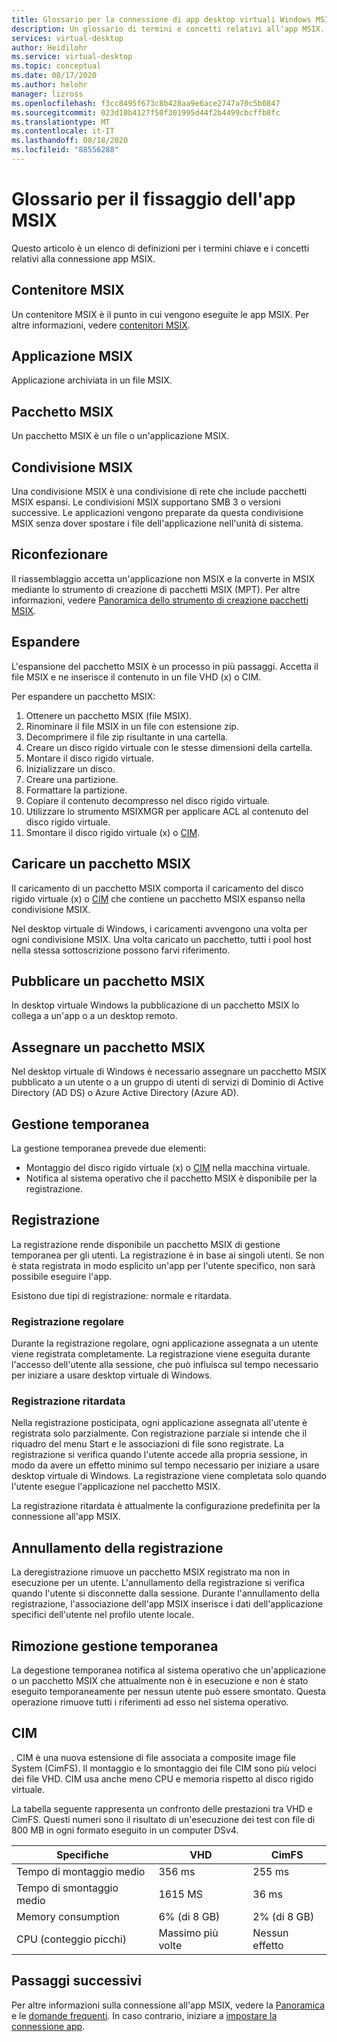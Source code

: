 ```yaml
---
title: Glossario per la connessione di app desktop virtuali Windows MSIX-Azure
description: Un glossario di termini e concetti relativi all'app MSIX.
services: virtual-desktop
author: Heidilohr
ms.service: virtual-desktop
ms.topic: conceptual
ms.date: 08/17/2020
ms.author: helohr
manager: lizross
ms.openlocfilehash: f3cc8495f673c8b428aa9e6ace2747a70c5b0847
ms.sourcegitcommit: 023d10b4127f50f301995d44f2b4499cbcffb8fc
ms.translationtype: MT
ms.contentlocale: it-IT
ms.lasthandoff: 08/18/2020
ms.locfileid: "88556288"
---
```

# <a name="msix-app-attach-glossary"></a>Glossario per il fissaggio dell'app MSIX

Questo articolo è un elenco di definizioni per i termini chiave e i concetti relativi alla connessione app MSIX.

## <a name="msix-container"></a>Contenitore MSIX

Un contenitore MSIX è il punto in cui vengono eseguite le app MSIX. Per altre informazioni, vedere [contenitori MSIX](/windows/msix/msix-container).

## <a name="msix-application"></a>Applicazione MSIX 

Applicazione archiviata in un file MSIX.

## <a name="msix-package"></a>Pacchetto MSIX 

Un pacchetto MSIX è un file o un'applicazione MSIX.

## <a name="msix-share"></a>Condivisione MSIX

Una condivisione MSIX è una condivisione di rete che include pacchetti MSIX espansi. Le condivisioni MSIX supportano SMB 3 o versioni successive. Le applicazioni vengono preparate da questa condivisione MSIX senza dover spostare i file dell'applicazione nell'unità di sistema.

## <a name="repackage"></a>Riconfezionare

Il riassemblaggio accetta un'applicazione non MSIX e la converte in MSIX mediante lo strumento di creazione di pacchetti MSIX (MPT). Per altre informazioni, vedere [Panoramica dello strumento di creazione pacchetti MSIX](/windows/msix/packaging-tool/tool-overview).

## <a name="expand"></a>Espandere

L'espansione del pacchetto MSIX è un processo in più passaggi. Accetta il file MSIX e ne inserisce il contenuto in un file VHD (x) o CIM. 

Per espandere un pacchetto MSIX:

1. Ottenere un pacchetto MSIX (file MSIX).
2. Rinominare il file MSIX in un file con estensione zip.
3. Decomprimere il file zip risultante in una cartella.
4. Creare un disco rigido virtuale con le stesse dimensioni della cartella.
5. Montare il disco rigido virtuale.
6. Inizializzare un disco.
7. Creare una partizione.
8. Formattare la partizione.
9. Copiare il contenuto decompresso nel disco rigido virtuale.
10. Utilizzare lo strumento MSIXMGR per applicare ACL al contenuto del disco rigido virtuale.
11. Smontare il disco rigido virtuale (x) o [CIM](#cim).

## <a name="upload-an-msix-package"></a>Caricare un pacchetto MSIX 

Il caricamento di un pacchetto MSIX comporta il caricamento del disco rigido virtuale (x) o [CIM](#cim) che contiene un pacchetto MSIX espanso nella condivisione MSIX.

Nel desktop virtuale di Windows, i caricamenti avvengono una volta per ogni condivisione MSIX. Una volta caricato un pacchetto, tutti i pool host nella stessa sottoscrizione possono farvi riferimento.

## <a name="publish-an-msix-package"></a>Pubblicare un pacchetto MSIX

In desktop virtuale Windows la pubblicazione di un pacchetto MSIX lo collega a un'app o a un desktop remoto.

## <a name="assign-an-msix-package"></a>Assegnare un pacchetto MSIX 

Nel desktop virtuale di Windows è necessario assegnare un pacchetto MSIX pubblicato a un utente o a un gruppo di utenti di servizi di Dominio di Active Directory (AD DS) o Azure Active Directory (Azure AD).

## <a name="staging"></a>Gestione temporanea

La gestione temporanea prevede due elementi:

- Montaggio del disco rigido virtuale (x) o [CIM](#cim) nella macchina virtuale.
- Notifica al sistema operativo che il pacchetto MSIX è disponibile per la registrazione.

## <a name="registration"></a>Registrazione

La registrazione rende disponibile un pacchetto MSIX di gestione temporanea per gli utenti. La registrazione è in base ai singoli utenti. Se non è stata registrata in modo esplicito un'app per l'utente specifico, non sarà possibile eseguire l'app.

Esistono due tipi di registrazione: normale e ritardata.

### <a name="regular-registration"></a>Registrazione regolare

Durante la registrazione regolare, ogni applicazione assegnata a un utente viene registrata completamente. La registrazione viene eseguita durante l'accesso dell'utente alla sessione, che può influisca sul tempo necessario per iniziare a usare desktop virtuale di Windows.

### <a name="delayed-registration"></a>Registrazione ritardata

Nella registrazione posticipata, ogni applicazione assegnata all'utente è registrata solo parzialmente. Con registrazione parziale si intende che il riquadro del menu Start e le associazioni di file sono registrate. La registrazione si verifica quando l'utente accede alla propria sessione, in modo da avere un effetto minimo sul tempo necessario per iniziare a usare desktop virtuale di Windows. La registrazione viene completata solo quando l'utente esegue l'applicazione nel pacchetto MSIX.

La registrazione ritardata è attualmente la configurazione predefinita per la connessione all'app MSIX.

## <a name="deregistration"></a>Annullamento della registrazione

La deregistrazione rimuove un pacchetto MSIX registrato ma non in esecuzione per un utente. L'annullamento della registrazione si verifica quando l'utente si disconnette dalla sessione. Durante l'annullamento della registrazione, l'associazione dell'app MSIX inserisce i dati dell'applicazione specifici dell'utente nel profilo utente locale.

## <a name="destage"></a>Rimozione gestione temporanea

La degestione temporanea notifica al sistema operativo che un'applicazione o un pacchetto MSIX che attualmente non è in esecuzione e non è stato eseguito temporaneamente per nessun utente può essere smontato. Questa operazione rimuove tutti i riferimenti ad esso nel sistema operativo.

## <a name="cim"></a>CIM

. CIM è una nuova estensione di file associata a composite image file System (CimFS). Il montaggio e lo smontaggio dei file CIM sono più veloci dei file VHD. CIM usa anche meno CPU e memoria rispetto al disco rigido virtuale.

La tabella seguente rappresenta un confronto delle prestazioni tra VHD e CimFS. Questi numeri sono il risultato di un'esecuzione dei test con file di 800 MB in ogni formato eseguito in un computer DSv4.

|  Specifiche                          | VHD                     | CimFS   |
|---------------------------------|--------------------------|-----------|
| Tempo di montaggio medio     | 356 ms                     | 255 ms      |
| Tempo di smontaggio medio   | 1615 MS                    | 36 ms       |
| Memory consumption | 6% (di 8 GB)                      | 2% (di 8 GB)       |
| CPU (conteggio picchi)          | Massimo più volte | Nessun effetto |

## <a name="next-steps"></a>Passaggi successivi

Per altre informazioni sulla connessione all'app MSIX, vedere la [Panoramica](what-is-app-attach.md) e le [domande frequenti](app-attach-faq.md). In caso contrario, iniziare a [impostare la connessione app](app-attach.md).

